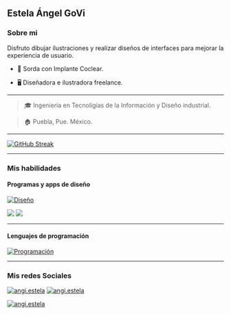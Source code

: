 ## Estela Ángel GoVi

### Sobre mi 
Disfruto dibujar ilustraciones y realizar diseños de interfaces para mejorar la experiencia de usuario.

- 🦻 Sorda con Implante Coclear.

- 🖥 Diseñadora e ilustradora freelance.

___

> 🎓 Ingeniería en Tecnoligías de la Información y Diseño industrial.

> 🏠 Puebla, Pue. México.

___

[![GitHub Streak](https://github-readme-streak-stats.herokuapp.com?user=angi-estela)](https://git.io/streak-stats)
___

### Mis habilidades
#### Programas y apps de diseño
[![Diseño](https://skillicons.dev/icons?i=ps,ai,blender,figma&perline=6)](https://skillicons.dev)

<img src="https://img.shields.io/badge/Procreate-000000?style=for-the-badge&logo=leaflet&logoColor=F33070"/>
<img src="https://img.shields.io/badge/Autodesk-e6084f?style=for-the-badge&logo=autodesk&logoColor=white"/>

___

#### Lenguajes de programación
[![Programación](https://skillicons.dev/icons?i=androidstudio,react,swift,c,cpp,html,css,php,firebase&perline=5)](https://skillicons.dev)

___

### Mis redes Sociales
[![angi.estela](https://skillicons.dev/icons?i=discord)](https://discordapp.com/users/880570183167655996)
[![angi.estela](https://skillicons.dev/icons?i=instagram)](https://www.instagram.com/angi.estela/)

[![angi.estela](https://img.shields.io/badge/TikTok-000000?style=for-the-badge&logo=tiktok&logoColor=white)](https://www.tiktok.com/@angi.estela?_t=8hy5L4DRePV&_r=1)


